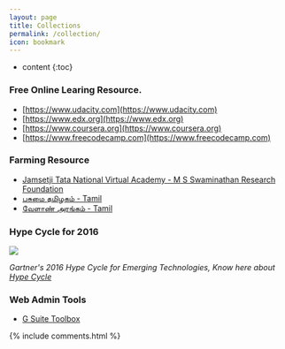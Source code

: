 ```yaml
---
layout: page
title: Collections
permalink: /collection/
icon: bookmark
---
```


* content
{:toc}

### Free Online Learing Resource.

* [https://www.udacity.com](https://www.udacity.com)
* [https://www.edx.org](https://www.edx.org)
* [https://www.coursera.org](https://www.coursera.org)
* [https://www.freecodecamp.com](https://www.freecodecamp.com)

### Farming Resource

* [Jamsetji Tata National Virtual Academy - M S Swaminathan Research Foundation](http://www.mssrf-nva.org)
* [பசுமை தமிழகம் - Tamil](http://gttaagri.relier.in)
* [வேளாண் அரங்கம் - Tamil](https://velanarangam.wordpress.com)

### Hype Cycle for 2016

![](http://na2.www.gartner.com/imagesrv/newsroom/images/emerging-tech-hc-2016.png;wa59f7b006c484099e)

*Gartner's 2016 Hype Cycle for Emerging Technologies, Know here about [Hype Cycle](http://www.gartner.com/technology/research/methodologies/hype-cycle.jsp)*

### Web Admin Tools

* [G Suite Toolbox](https://toolbox.googleapps.com/apps/main/)


{% include comments.html %}
